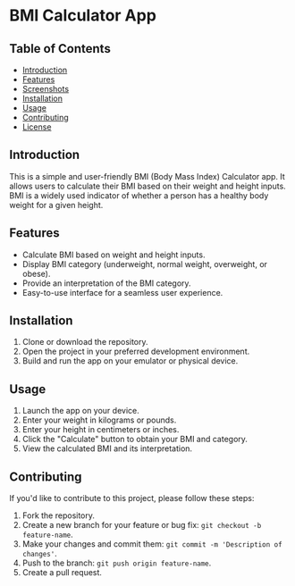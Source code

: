 # BMI Calculator App


## Table of Contents

- [Introduction](#introduction)
- [Features](#features)
- [Screenshots](#screenshots)
- [Installation](#installation)
- [Usage](#usage)
- [Contributing](#contributing)
- [License](#license)

## Introduction

This is a simple and user-friendly BMI (Body Mass Index) Calculator app. It allows users to calculate their BMI based on their weight and height inputs. BMI is a widely used indicator of whether a person has a healthy body weight for a given height.

## Features

- Calculate BMI based on weight and height inputs.
- Display BMI category (underweight, normal weight, overweight, or obese).
- Provide an interpretation of the BMI category.
- Easy-to-use interface for a seamless user experience.

## Installation

1. Clone or download the repository.
2. Open the project in your preferred development environment.
3. Build and run the app on your emulator or physical device.

## Usage

1. Launch the app on your device.
2. Enter your weight in kilograms or pounds.
3. Enter your height in centimeters or inches.
4. Click the "Calculate" button to obtain your BMI and category.
5. View the calculated BMI and its interpretation.

## Contributing

If you'd like to contribute to this project, please follow these steps:

1. Fork the repository.
2. Create a new branch for your feature or bug fix: `git checkout -b feature-name`.
3. Make your changes and commit them: `git commit -m 'Description of changes'`.
4. Push to the branch: `git push origin feature-name`.
5. Create a pull request.
